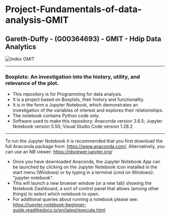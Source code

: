 # Project-Fundamentals-of-data-analysis-GMIT

## Gareth-Duffy - (G00364693) - GMIT - Hdip Data Analytics

<img src="https://image.ibb.co/gw4Gen/Index_GMIT.png" alt="Index GMIT" border="0" />

----------------------------------------------------------------------------------------------------------------------------------------
### Boxplots: An investigation into the history, utility, and relevance of the plot.

* This repository is for Programming for data analysis.
* It is a project based on Boxplots, their history and functionality. 
* It is in the form a Jupyter Notebook, which demonstrates an investigation of the variables of interest and explores their relationships.
* The notebook contains Python code only.
* Software used to make this repository: Anaconda version 3.6.5; Jupyter Notebook version 5.50; Visual Studio Code version 1.28.2
---------------------------------
To run the Jupyter Notebook it is recommended that you first download the full Anaconda package from: https://www.anaconda.com/. Alternatively, you can use an NB viewer: https://nbviewer.jupyter.org/
* Once you have downloaded Anaconda, the Jupyter Notebook App can be launched by clicking on the Jupyter Notebook icon installed in the start menu (Windows) or by typing in a terminal (cmd on Windows): "jupyter notebook".
* This will launch a new browser window (or a new tab) showing the Notebook Dashboard, a sort of control panel that allows (among other things) to select which notebook to open.
* For additional queries about running a notebook please see: https://jupyter-notebook-beginner-guide.readthedocs.io/en/latest/execute.html
